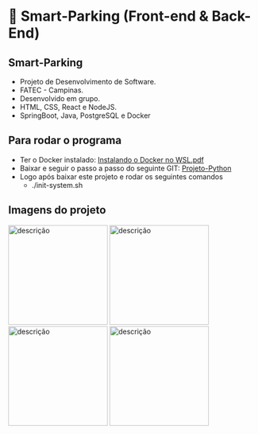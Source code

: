 # :car: Smart-Parking (Front-end & Back-End)

## Smart-Parking
- Projeto de Desenvolvimento de Software.
- FATEC - Campinas.
- Desenvolvido em grupo.
- HTML, CSS, React e NodeJS.
- SpringBoot, Java, PostgreSQL e Docker
##

## Para rodar o programa
- Ter o Docker instalado: [Instalando o Docker no WSL.pdf](https://github.com/user-attachments/files/17451705/Instalando.o.Docker.no.WSL.pdf)
- Baixar e seguir o passo a passo do seguinte GIT: [Projeto-Python](https://github.com/ivanvilela/Gerador-de-QrCode-Pix-.git)
- Logo após baixar este projeto e rodar os seguintes comandos
  - ./init-system.sh
##

## Imagens do projeto
<img src="https://github.com/user-attachments/assets/9a4315a9-5646-4401-82ca-ff203bce14bf" alt="descrição" width="200"/>
<img src="https://github.com/user-attachments/assets/058e37eb-d3d6-4a02-a968-fb489624f70c" alt="descrição" width="200"/>
<img src="https://github.com/user-attachments/assets/62dbdc49-4e2f-4144-abf9-47fe0bf5cf85" alt="descrição" width="200"/>
<img src="https://github.com/user-attachments/assets/df7435dd-6840-4236-8ee3-b2853eec3d23" alt="descrição" width="200"/>



